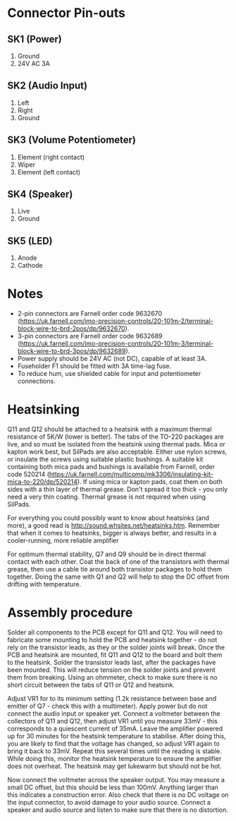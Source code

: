 # Connector Pin-outs

## SK1 (Power)

1. Ground
2. 24V AC 3A

## SK2 (Audio Input)

1. Left
2. Right
3. Ground

## SK3 (Volume Potentiometer)

1. Element (right contact)
2. Wiper
3. Element (left contact)

## SK4 (Speaker)

1. Live
2. Ground

## SK5 (LED)

1. Anode
2. Cathode

# Notes

* 2-pin connectors are Farnell order code 9632670 (https://uk.farnell.com/imo-precision-controls/20-101m-2/terminal-block-wire-to-brd-2pos/dp/9632670).
* 3-pin connectors are Farnell order code 9632689 (https://uk.farnell.com/imo-precision-controls/20-101m-3/terminal-block-wire-to-brd-3pos/dp/9632689).
* Power supply should be 24V AC (not DC), capable of at least 3A.
* Fuseholder F1 should be fitted with 3A time-lag fuse.
* To reduce hum, use shielded cable for input and potentiometer connections.

# Heatsinking

Q11 and Q12 should be attached to a heatsink with a maximum thermal resistance of 5K/W (lower is better). The tabs of the TO-220 packages are live, and so must be isolated from the heatsink using thermal pads. Mica or kapton work best, but SilPads are also acceptable. Either use nylon screws, or insulate the screws using suitable plastic bushings. A suitable kit containing both mica pads and bushings is available from Farnell, order code 520214 (https://uk.farnell.com/multicomp/mk3306/insulating-kit-mica-to-220/dp/520214). If using mica or kapton pads, coat them on both sides with a thin layer of thermal grease. Don't spread it too thick - you only need a very thin coating. Thermal grease is not required when using SilPads.

For everything you could possibly want to know about heatsinks (and more), a good read is http://sound.whsites.net/heatsinks.htm. Remember that when it comes to heatsinks, bigger is always better, and results in a cooler-running, more reliable amplifier

For optimum thermal stability, Q7 and Q9 should be in direct thermal contact with each other. Coat the back of one of the transistors with thermal grease, then use a cable tie around both transistor packages to hold them together. Doing the same with Q1 and Q2 will help to stop the DC offset from drifting with temperature.

# Assembly procedure

Solder all components to the PCB except for Q11 and Q12. You will need to fabricate some mounting to hold the PCB and heatsink together - do not rely on the transistor leads, as they or the solder joints will break. Once the PCB and heatsink are mounted, fit Q11 and Q12 to the board and bolt them to the heatsink. Solder the transistor leads last, after the packages have been mounted. This will reduce tension on the solder joints and prevent them from breaking. Using an ohmmeter, check to make sure there is no short circuit between the tabs of Q11 or Q12 and heatsink.

Adjust VR1 for to its minimum setting (1.2k resistance between base and emitter of Q7 - check this with a multimeter). Apply power but do not connect the audio input or speaker yet. Connect a voltmeter between the collectors of Q11 and Q12, then adjust VR1 until you measure 33mV - this corresponds to a quiescent current of 35mA. Leave the amplifier powered up for 30 minutes for the heatsink temperature to stabilise. After doing this, you are likely to find that the voltage has changed, so adjust VR1 again to bring it back to 33mV. Repeat this several times until the reading is stable. While doing this, monitor the heatsink temperature to ensure the amplifier does not overheat. The heatsink may get lukewarm but should not be hot.

Now connect the voltmeter across the speaker output. You may measure a small DC offset, but this should be less than 100mV. Anything larger than this indicates a construction error. Also check that there is no DC voltage on the input connector, to avoid damage to your audio source. Connect a speaker and audio source and listen to make sure that there is no distortion.